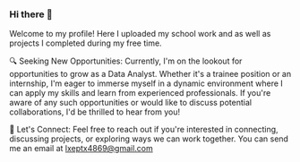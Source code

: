 ### Hi there 👋
Welcome to my profile! 
Here I uploaded my school work and as well as projects I completed during my free time. 

🔍 Seeking New Opportunities:
Currently, I'm on the lookout for opportunities to grow as a Data Analyst. Whether it's a trainee position or an internship, I'm eager to immerse myself in a dynamic environment where I can apply my skills and learn from experienced professionals. If you're aware of any such opportunities or would like to discuss potential collaborations, I'd be thrilled to hear from you!

🌱 Let's Connect:
Feel free to reach out if you're interested in connecting, discussing projects, or exploring ways we can work together. 
You can send me an email at lxeptx4869@gmail.com 
